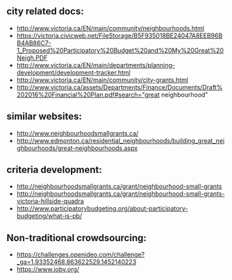 city related docs:
-------------
* http://www.victoria.ca/EN/main/community/neighbourhoods.html
* https://victoria.civicweb.net/FileStorage/B5F935018BE24047A8EEB96BB4AB86C7-1_Proposed%20Participatory%20Budget%20and%20My%20Great%20Neigh.PDF
* http://www.victoria.ca/EN/main/departments/planning-development/development-tracker.html
* http://www.victoria.ca/EN/main/community/city-grants.html
* http://www.victoria.ca/assets/Departments/Finance/Documents/Draft%202016%20Financial%20Plan.pdf#search="great neighbourhood"

similar websites:
-------------
* http://www.neighbourhoodsmallgrants.ca/
* http://www.edmonton.ca/residential_neighbourhoods/building_great_neighbourhoods/great-neighbourhoods.aspx

criteria development:
-------------
* http://neighbourhoodsmallgrants.ca/grant/neighbourhood-small-grants
* http://neighbourhoodsmallgrants.ca/grant/neighbourhood-small-grants-victoria-hillside-quadra
* http://www.participatorybudgeting.org/about-participatory-budgeting/what-is-pb/

Non-traditional crowdsourcing:
-------------
* https://challenges.openideo.com/challenge?_ga=1.93352468.863622529.1452140223
* https://www.ioby.org/

